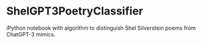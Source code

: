 # ShelGPT3PoetryClassifier
iPython notebook with algorithm to distinguish Shel Silverstein poems from ChatGPT-3 mimics. 
